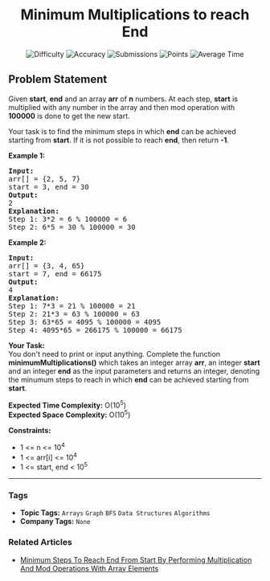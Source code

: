 <h1 align="center">Minimum Multiplications to reach End</h1>

<p align="center">
  <img alt="Difficulty" title="Difficulty" src="https://custom-icon-badges.demolab.com/badge/Difficulty: Medium-1F222E?style=for-the-badge&logoColor=white&logo=fire"/>
  <img alt="Accuracy" title="Accuracy" src="https://custom-icon-badges.demolab.com/badge/Accuracy: 48.94%25-1F222E?style=for-the-badge&logoColor=white&logo=target"/>
  <img alt="Submissions" title="Submissions" src="https://custom-icon-badges.demolab.com/badge/Submissions: 168K+-1F222E?style=for-the-badge&logoColor=white&logo=repo"/>
  <img alt="Points" title="Points" src="https://custom-icon-badges.demolab.com/badge/Points: 4-1F222E?style=for-the-badge&logoColor=white&logo=award"/>
  <img alt="Average Time" title="Average Time" src="https://custom-icon-badges.demolab.com/badge/Average%20Time: 20m-1F222E?style=for-the-badge&logoColor=white&logo=clock"/>
</p>

## Problem Statement

Given <b>start</b>, <b>end</b> and an array <b>arr</b> of <b>n</b> numbers. At each step, <b>start</b> is multiplied with any number in the array and then mod operation with <b>100000</b> is done to get the new start. 

Your task is to find the minimum steps in which <b>end</b> can be achieved starting from <b>start</b>. If it is not possible to reach <b>end</b>, then return <b>-1</b>.

<b>Example 1:</b>

<pre><b>Input:</b>
arr[] = {2, 5, 7}
start = 3, end = 30
<b>Output:</b>
2
<b>Explanation:</b>
Step 1: 3*2 = 6 % 100000 = 6 
Step 2: 6*5 = 30 % 100000 = 30
</pre>

<b>Example 2:</b>

<pre><b>Input:</b>
arr[] = {3, 4, 65}
start = 7, end = 66175
<b>Output:</b>
4
<b>Explanation:</b>
Step 1: 7*3 = 21 % 100000 = 21 
Step 2: 21*3 = 63 % 100000 = 63 
Step 3: 63*65 = 4095 % 100000 = 4095 
Step 4: 4095*65 = 266175 % 100000 = 66175
</pre>

<b>Your Task:<br></b>You don't need to print or input anything. Complete the function <b>minimumMultiplications()</b> which takes an integer array <b>arr</b>, an integer <b>start</b> and an integer<b> end</b> as the input parameters and returns an integer, denoting the minumum steps to reach in which <b>end</b> can be achieved starting from <b>start</b>.

<b>Expected Time Complexity:</b> O(10<sup>5</sup>)<br><b>Expected Space Complexity:</b> O(10<sup>5</sup>)

<b>Constraints:</b>

- 1 <= n <= 10<sup>4</sup>
- 1 <= arr[i] <= 10<sup>4</sup>
- 1 <= start, end < 10<sup>5</sup>


<hr>

### Tags
- **Topic Tags:** `Arrays` `Graph` `BFS` `Data Structures` `Algorithms`
- **Company Tags:** `None`

### Related Articles
- [Minimum Steps To Reach End From Start By Performing Multiplication And Mod Operations With Array Elements](https://www.geeksforgeeks.org/minimum-steps-to-reach-end-from-start-by-performing-multiplication-and-mod-operations-with-array-elements/)
